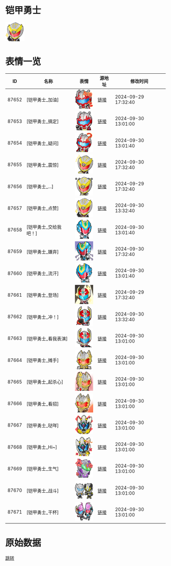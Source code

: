 # 铠甲勇士

<img src="./cover.png" height="60" alt="cover" />

# 表情一览

|ID|名称|表情|源地址|修改时间|
|----|----|----|----|----|
|87652|[铠甲勇士_加油]|<img src="./pic/087652_%5B铠甲勇士_加油%5D.png" height="60" alt="加油"/>|[链接](https://i0.hdslb.com/bfs/garb/14799480da3049a8c86bfb84b383be0b496af68c.png)|2024-09-29 17:32:40|
|87653|[铠甲勇士_搞定]|<img src="./pic/087653_%5B铠甲勇士_搞定%5D.png" height="60" alt="搞定"/>|[链接](https://i0.hdslb.com/bfs/garb/4d57ba9002f69307a1fdc7f3999496d9f021db8d.png)|2024-09-30 13:01:00|
|87654|[铠甲勇士_疑问]|<img src="./pic/087654_%5B铠甲勇士_疑问%5D.png" height="60" alt="疑问"/>|[链接](https://i0.hdslb.com/bfs/garb/aace1acdc9e6a64dfcba6b08bb79cd8072481766.png)|2024-09-30 13:01:40|
|87655|[铠甲勇士_震惊]|<img src="./pic/087655_%5B铠甲勇士_震惊%5D.png" height="60" alt="震惊"/>|[链接](https://i0.hdslb.com/bfs/garb/fd7088cfa6bafdb811d4416a1ef6f21f22adb413.png)|2024-09-30 17:32:40|
|87656|[铠甲勇士_...]|<img src="./pic/087656_%5B铠甲勇士_...%5D.png" height="60" alt="..."/>|[链接](https://i0.hdslb.com/bfs/garb/74c7e3a8002da687fb50c025963040a323b2a2af.png)|2024-09-29 17:32:40|
|87657|[铠甲勇士_点赞]|<img src="./pic/087657_%5B铠甲勇士_点赞%5D.png" height="60" alt="点赞"/>|[链接](https://i0.hdslb.com/bfs/garb/75ccd25507c80722670393d38a2f83ff14efac17.png)|2024-09-30 13:32:40|
|87658|[铠甲勇士_交给我吧！]|<img src="./pic/087658_%5B铠甲勇士_交给我吧！%5D.png" height="60" alt="交给我吧！"/>|[链接](https://i0.hdslb.com/bfs/garb/e55cd964272927b8234bd6a1ad15c259e58bd241.png)|2024-09-30 13:01:40|
|87659|[铠甲勇士_嫌弃]|<img src="./pic/087659_%5B铠甲勇士_嫌弃%5D.png" height="60" alt="嫌弃"/>|[链接](https://i0.hdslb.com/bfs/garb/cc8c7bab3a4249296a7676155923e07431596fb4.png)|2024-09-30 17:32:40|
|87660|[铠甲勇士_流汗]|<img src="./pic/087660_%5B铠甲勇士_流汗%5D.png" height="60" alt="流汗"/>|[链接](https://i0.hdslb.com/bfs/garb/04804d06c65454ce95c9e22fad5251620baccb7b.png)|2024-09-30 13:01:40|
|87661|[铠甲勇士_登场]|<img src="./pic/087661_%5B铠甲勇士_登场%5D.png" height="60" alt="登场"/>|[链接](https://i0.hdslb.com/bfs/garb/c30a37721a86d5291615b00e3d9ea4ce92fa1150.png)|2024-09-29 17:32:40|
|87662|[铠甲勇士_冲！]|<img src="./pic/087662_%5B铠甲勇士_冲！%5D.png" height="60" alt="冲！"/>|[链接](https://i0.hdslb.com/bfs/garb/7f4ccf4f1a18e792acd1c5d29e0c5b9fbb7d18ca.png)|2024-09-30 13:32:40|
|87663|[铠甲勇士_看我表演]|<img src="./pic/087663_%5B铠甲勇士_看我表演%5D.png" height="60" alt="看我表演"/>|[链接](https://i0.hdslb.com/bfs/garb/82b65bcbc61bfa6b7ca8ad2a8e1689e876086747.png)|2024-09-30 13:01:00|
|87664|[铠甲勇士_摊手]|<img src="./pic/087664_%5B铠甲勇士_摊手%5D.png" height="60" alt="摊手"/>|[链接](https://i0.hdslb.com/bfs/garb/dcd72951915d3251da14cbdd1a057791f33b08b2.png)|2024-09-30 13:01:00|
|87665|[铠甲勇士_起杀心]|<img src="./pic/087665_%5B铠甲勇士_起杀心%5D.png" height="60" alt="起杀心"/>|[链接](https://i0.hdslb.com/bfs/garb/ab07260721dc1a3fddc242eaa3adc66d8c4e5075.png)|2024-09-30 13:01:00|
|87666|[铠甲勇士_看招]|<img src="./pic/087666_%5B铠甲勇士_看招%5D.png" height="60" alt="看招"/>|[链接](https://i0.hdslb.com/bfs/garb/850e1ffafceae46594148a6dc64b095c54e36271.png)|2024-09-30 13:01:00|
|87667|[铠甲勇士_哒咩]|<img src="./pic/087667_%5B铠甲勇士_哒咩%5D.png" height="60" alt="哒咩"/>|[链接](https://i0.hdslb.com/bfs/garb/753d765d3c808b2f0ec01606d160a44859ced347.png)|2024-09-30 13:01:00|
|87668|[铠甲勇士_Hi~]|<img src="./pic/087668_%5B铠甲勇士_Hi~%5D.png" height="60" alt="Hi~"/>|[链接](https://i0.hdslb.com/bfs/garb/c8d20f7cb905e326146368852d4ace5527b5e78b.png)|2024-09-30 13:01:00|
|87669|[铠甲勇士_生气]|<img src="./pic/087669_%5B铠甲勇士_生气%5D.png" height="60" alt="生气"/>|[链接](https://i0.hdslb.com/bfs/garb/716b2beeec8652e4b9e4e01d3ad5cc42113eeb10.png)|2024-09-30 13:01:00|
|87670|[铠甲勇士_战斗]|<img src="./pic/087670_%5B铠甲勇士_战斗%5D.png" height="60" alt="战斗"/>|[链接](https://i0.hdslb.com/bfs/garb/85efaf1f716e9ecfa283a8defbd7d30accf3b2b5.png)|2024-09-30 13:01:00|
|87671|[铠甲勇士_干杯]|<img src="./pic/087671_%5B铠甲勇士_干杯%5D.png" height="60" alt="干杯"/>|[链接](https://i0.hdslb.com/bfs/garb/dc0f77b5b0a2efbbb0edc1f571416861c41ac894.png)|2024-09-30 13:01:00|

# 原始数据

[跳转](./raw.json)

